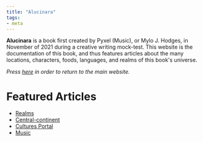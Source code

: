 ```yaml
---
title: "Alucinara"
tags:
- meta
---
```

**Alucinara** is a book first created by Pyxel (Music), or Mylo J. Hodges, in November of 2021 during a creative writing mock-test. This website is the documentation of this book, and thus features articles about the many locations, characters, foods, languages, and realms of this book's universe.

*Press [here](https://www.pyxelm.xyz/) in order to return to the main website.*

# Featured Articles
- [Realms](alucinara/realms/realms.md)
- [Central-continent](locations/2nd-realm/central-continent/central-continent.md)
- [Cultures Portal](cultures/cultures-portal.md)
- [Music](music/music.md)